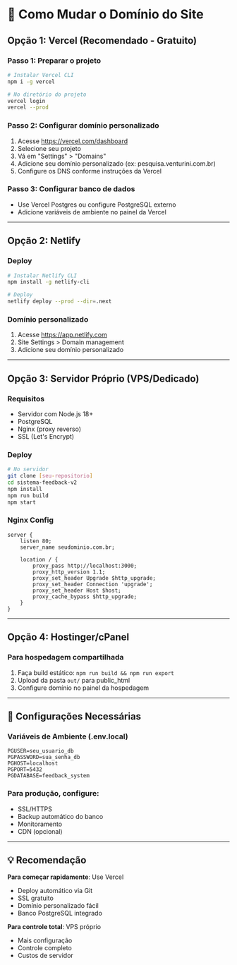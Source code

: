 # 🚀 Como Mudar o Domínio do Site

## Opção 1: Vercel (Recomendado - Gratuito)

### Passo 1: Preparar o projeto
```bash
# Instalar Vercel CLI
npm i -g vercel

# No diretório do projeto
vercel login
vercel --prod
```

### Passo 2: Configurar domínio personalizado
1. Acesse https://vercel.com/dashboard
2. Selecione seu projeto
3. Vá em "Settings" > "Domains"
4. Adicione seu domínio personalizado (ex: pesquisa.venturini.com.br)
5. Configure os DNS conforme instruções da Vercel

### Passo 3: Configurar banco de dados
- Use Vercel Postgres ou configure PostgreSQL externo
- Adicione variáveis de ambiente no painel da Vercel

---

## Opção 2: Netlify

### Deploy
```bash
# Instalar Netlify CLI
npm install -g netlify-cli

# Deploy
netlify deploy --prod --dir=.next
```

### Domínio personalizado
1. Acesse https://app.netlify.com
2. Site Settings > Domain management
3. Adicione seu domínio personalizado

---

## Opção 3: Servidor Próprio (VPS/Dedicado)

### Requisitos
- Servidor com Node.js 18+
- PostgreSQL
- Nginx (proxy reverso)
- SSL (Let's Encrypt)

### Deploy
```bash
# No servidor
git clone [seu-repositorio]
cd sistema-feedback-v2
npm install
npm run build
npm start
```

### Nginx Config
```nginx
server {
    listen 80;
    server_name seudominio.com.br;
    
    location / {
        proxy_pass http://localhost:3000;
        proxy_http_version 1.1;
        proxy_set_header Upgrade $http_upgrade;
        proxy_set_header Connection 'upgrade';
        proxy_set_header Host $host;
        proxy_cache_bypass $http_upgrade;
    }
}
```

---

## Opção 4: Hostinger/cPanel

### Para hospedagem compartilhada
1. Faça build estático: `npm run build && npm run export`
2. Upload da pasta `out/` para public_html
3. Configure domínio no painel da hospedagem

---

## 🔧 Configurações Necessárias

### Variáveis de Ambiente (.env.local)
```
PGUSER=seu_usuario_db
PGPASSWORD=sua_senha_db
PGHOST=localhost
PGPORT=5432
PGDATABASE=feedback_system
```

### Para produção, configure:
- SSL/HTTPS
- Backup automático do banco
- Monitoramento
- CDN (opcional)

---

## 💡 Recomendação

**Para começar rapidamente**: Use Vercel
- Deploy automático via Git
- SSL gratuito
- Domínio personalizado fácil
- Banco PostgreSQL integrado

**Para controle total**: VPS próprio
- Mais configuração
- Controle completo
- Custos de servidor
